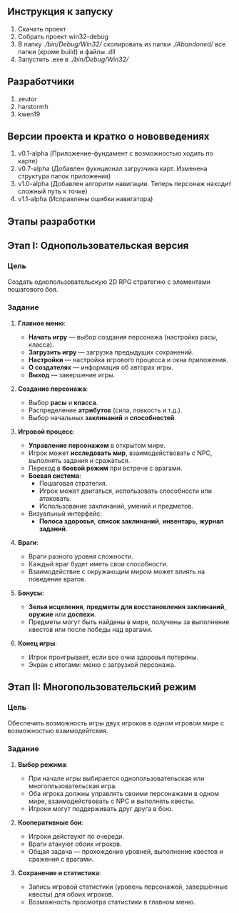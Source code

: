 ## Инструкция к запуску
1. Скачать проект
2. Собрать проект win32-debug
3. В папку *./bin/Debug/Win32/* скопировать из папки *./Abandoned/* все папки (кроме build)  и файлы .dll
4. Запустить .exe в *./bin/Debug/Win32/*

## Разработчики
1. zeutor
2. harstormh
3. kwen19

## Версии проекта и кратко о нововведениях
1. v0.1-alpha (Приложение-фундамент с возможностью ходить по карте)
2. v0.7-alpha (Добавлен фукнционал загрузчика карт. Изменена структура папок приложения)
3. v1.0-alpha (Добавлен алгоритм навигации. Теперь персонаж находит сложный путь к точке)
4. v1.1-alpha (Исправлены ошибки навигатора)

## Этапы разработки
## Этап I: Однопользовательская версия

### Цель
Создать однопользовательскую 2D RPG стратегию с элементами пошагового боя.

### Задание

1. **Главное меню**:
   - **Начать игру** — выбор создания персонажа (настройка расы, класса).
   - **Загрузить игру** — загрузка предыдущих сохранений.
   - **Настройки** — настройка игрового процесса и окна приложения.
   - **О создателях** — информация об авторах игры.
   - **Выход** — завершение игры.

2. **Создание персонажа**:
   - Выбор **расы** и **класса**.
   - Распределение **атрибутов** (сила, ловкость и т.д.).
   - Выбор начальных **заклинаний** и **способностей**.

3. **Игровой процесс**:
   - **Управление персонажем** в открытом мире.
   - Игрок может **исследовать мир**, взаимодействовать с NPC, выполнять задания и сражаться.
   - Переход в **боевой режим** при встрече с врагами.
   - **Боевая система**:
     - Пошаговая стратегия.
     - Игрок может двигаться, использовать способности или атаковать.
     - Использование заклинаний, умений и предметов.
   - Визуальный интерфейс:
     - **Полоса здоровья**, **список заклинаний**, **инвентарь**, **журнал заданий**.

4. **Враги**:
   - Враги разного уровня сложности.
   - Каждый враг будет иметь свои способности.
   - Взаимодействие с окружающим миром может влиять на поведение врагов.

5. **Бонусы**:
   - **Зелья исцеления**, **предметы для восстановления заклинаний**, **оружие** или **доспехи**.
   - Предметы могут быть найдены в мире, получены за выполнение квестов или после победы над врагами.

6. **Конец игры**:
   - Игрок проигрывает, если все очки здоровья потеряны.
   - Экран с итогами: меню с загрузкой персонажа.

## Этап II: Многопользовательский режим

### Цель
Обеспечить возможность игры двух игроков в одном игровом мире с возможностью взаимодейтсвия.

### Задание

1. **Выбор режима**:
   - При начале игры выбирается однопользовательская или многопльзовательская игра.
   - Оба игрока должны управлять своими персонажами в одном мире, взаимодействовать с NPC и выполнять квесты.
   - Игроки могут поддерживать друг друга в бою.

2. **Кооперативные бои**:
   - Игроки действуют по очереди.
   - Враги атакуют обоих игроков.
   - Общая задача — прохождение уровней, выполнение квестов и сражения с врагами.

3. **Сохранение и статистика**:
   - Запись игровой статистики (уровень персонажей, завершённые квесты) для обоих игроков.
   - Возможность просмотра статистики в главном меню.
